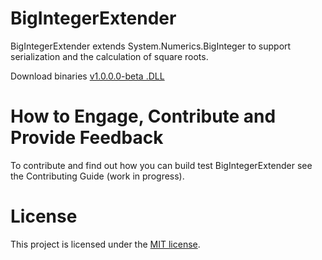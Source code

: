 BigIntegerExtender
==================

BigIntegerExtender extends System.Numerics.BigInteger to support serialization and the calculation of square roots.

Download binaries
[v1.0.0.0-beta .DLL](/releases/download/v1.0.0.0-beta/BigIntegerExtender.dll)

How to Engage, Contribute and Provide Feedback
==================
To contribute and find out how you can build test BigIntegerExtender see the Contributing Guide (work in progress).

License
==================
This project is licensed under the [MIT license](LICENSE).
